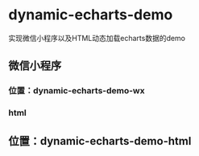# dynamic-echarts-demo
实现微信小程序以及HTML动态加载echarts数据的demo

## 微信小程序
### 位置：dynamic-echarts-demo-wx

### html
## 位置：dynamic-echarts-demo-html
